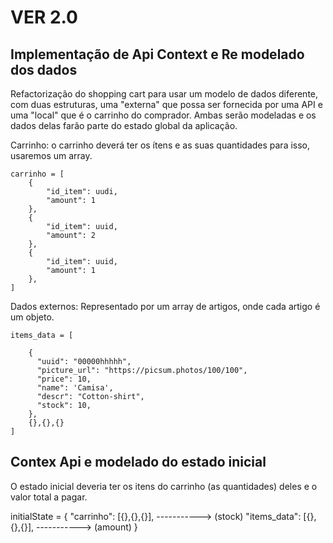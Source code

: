 # VER 2.0

## Implementação de Api Context e Re modelado dos dados
Refactorização do shopping cart para usar um modelo de dados diferente, com duas estruturas, uma "externa" que possa ser fornecida por uma API e uma "local" que é o carrinho do comprador. 
Ambas serão modeladas e os dados delas farão parte do estado global da aplicação.


Carrinho: o carrinho deverá ter os ítens e as suas quantidades para isso, usaremos um array.
```
carrinho = [
    {
        "id_item": uudi,
        "amount": 1
    },
    {
        "id_item": uuid,
        "amount": 2
    },
    {
        "id_item": uuid,
        "amount": 1
    },
]
```
 Dados externos: Representado por um array de artigos, onde cada artigo é um objeto.

```
items_data = [

    {
      "uuid": "00000hhhhh",
      "picture_url": "https://picsum.photos/100/100",
      "price": 10,
      "name": 'Camisa',
      "descr": "Cotton-shirt",
      "stock": 10,
    },
    {},{},{}
]
```
 
## Contex Api e modelado do estado inicial

O estado inicial deveria ter os itens do carrinho (as quantidades) deles e o valor total a pagar.

initialState = {
    "carrinho": [{},{},{}],    ----------->   (stock)
    "items_data": [{},{},{}],  ----------->   (amount)
}